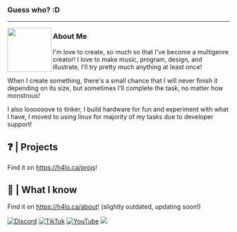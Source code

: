 ### Guess who? :D 

***

<img align="left" width="100" height="100" src="https://images.weserv.nl/?url=https://github.com/h4lodev.png?v=1&h=100&w=100&fit=cover&mask=circle&maxage=7d">

<h3>About Me</h3>

I'm love to create, so much so that I've become a multigenre creator! I love to make music, program, design, and illustrate, I'll try pretty much anything at least once!

When I create something, there's a small chance that I will never finish it depending on its size, but sometimes I'll complete the task, no matter how monstrous!

I also loooooove to tinker, I build hardware for fun and experiment with what I have, I moved to using linux for majority of my tasks due to developer support!


## ❓ | Projects
Find it on https://h4lo.ca/projs!


## 💭 | What I know
Find it on https://h4lo.ca/about! (slightly outdated, updating soon!)

[![Discord](https://img.shields.io/badge/Discord-%237289DA.svg?logo=discord&logoColor=white)](https://discord.gg/https://discord.com/users/617800457469034507) 
[![TikTok](https://img.shields.io/badge/TikTok-%23000000.svg?logo=TikTok&logoColor=white)](https://tiktok.com/@theh4lo) 
[![YouTube](https://img.shields.io/badge/YouTube-%23FF0000.svg?logo=YouTube&logoColor=white)](https://www.youtube.com/@H4LO.) 
[![](https://visitcount.itsvg.in/api?id=h4lodev&icon=0&color=0)](https://visitcount.itsvg.in)

<!-- Uses fragments of the GPRM for the buttons ( https://gprm.itsvg.in )-->

